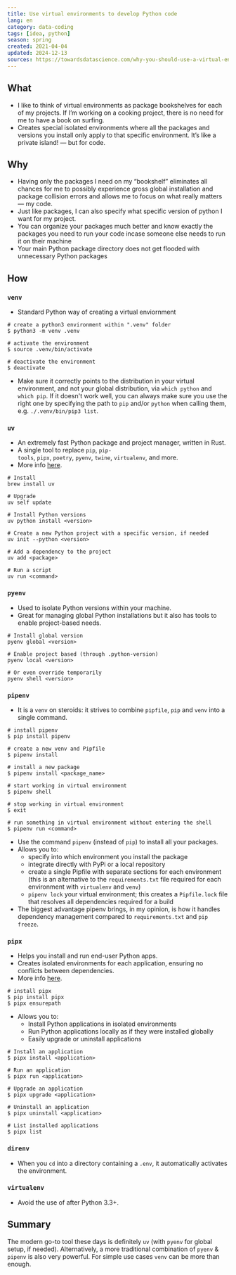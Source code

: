 ```yaml
---
title: Use virtual environments to develop Python code
lang: en 
category: data-coding
tags: [idea, python]
season: spring
created: 2021-04-04
updated: 2024-12-13
sources: https://towardsdatascience.com/why-you-should-use-a-virtual-environment-for-every-python-project-c17dab3b0fd0, https://towardsdatascience.com/venvs-pyenvs-pipenvs-oh-my-2411149e2f43
---
```


## What
* I like to think of virtual environments as package bookshelves for each of my projects. If I’m working on a cooking project, there is no need for me to have a book on surfing.
* Creates special isolated environments where all the packages and versions you install only apply to that specific environment. It’s like a private island! — but for code.

## Why
* Having only the packages I need on my “bookshelf” eliminates all chances for me to possibly experience gross global installation and package collision errors and allows me to focus on what really matters — my code.
* Just like packages, I can also specify what specific version of python I want for my project.
* You can organize your packages much better and know exactly the packages you need to run your code incase someone else needs to run it on their machine
* Your main Python package directory does not get flooded with unnecessary Python packages

## How

### `venv`
- Standard Python way of creating a virtual enviornment

```shell
# create a python3 environment within ".venv" folder
$ python3 -m venv .venv

# activate the environment
$ source .venv/bin/activate

# deactivate the environment
$ deactivate
```

- Make sure it correctly points to the distribution in your virtual environment, and not your global distribution, via `which python` and `which pip`. If it doesn't work well, you can always make sure you use the right one by specifying the path to `pip` and/or `python` when calling them, e.g. `./.venv/bin/pip3 list`.

### `uv`
- An extremely fast Python package and project manager, written in Rust.
- A single tool to replace `pip`, `pip-tools`, `pipx`, `poetry`, `pyenv`, `twine`, `virtualenv`, and more.
- More info [here](https://docs.astral.sh/uv/).

```shell
# Install
brew install uv

# Upgrade
uv self update

# Install Python versions
uv python install <version>

# Create a new Python project with a specific version, if needed
uv init --python <version>

# Add a dependency to the project
uv add <package>

# Run a script
uv run <command>
```

### `pyenv`
* Used to isolate Python versions within your machine.
* Great for managing global Python installations but it also has tools to enable project-based needs.

```shell
# Install global version
pyenv global <version>

# Enable project based (through .python-version)
pyenv local <version>

# Or even override temporarily
pyenv shell <version>
```

### `pipenv`
* It is a `venv` on steroids: it strives to combine `pipfile`, `pip` and `venv` into a single command.

```shell
# install pipenv
$ pip install pipenv

# create a new venv and Pipfile
$ pipenv install

# install a new package
$ pipenv install <package_name>

# start working in virtual environment
$ pipenv shell

# stop working in virtual environment
$ exit

# run something in virtual environment without entering the shell
$ pipenv run <command>
```

* Use the command `pipenv` (instead of `pip`) to install all your packages.
* Allows you to:
	* specify into which environment you install the package
	* integrate directly with PyPi or a local repository
	* create a single Pipfile with separate sections for each environment (this is an alternative to the `requirements.txt` file required for each environment with `virtualenv` and `venv`)
	*  `pipenv lock` your virtual environment; this creates a `Pipfile.lock` file that resolves all dependencies required for a build
*  The biggest advantage pipenv brings, in my opinion, is how it handles dependency management compared to `requirements.txt` and `pip freeze`.

### `pipx`
* Helps you install and run end-user Python apps.
* Creates isolated environments for each application, ensuring no conflicts between dependencies.
* More info [here](https://pipx.pypa.io/latest/).

```shell
# install pipx
$ pip install pipx
$ pipx ensurepath
```

* Allows you to:
  * Install Python applications in isolated environments
  * Run Python applications locally as if they were installed globally
  * Easily upgrade or uninstall applications

```shell
# Install an application
$ pipx install <application>

# Run an application
$ pipx run <application>

# Upgrade an application
$ pipx upgrade <application>

# Uninstall an application
$ pipx uninstall <application>

# List installed applications
$ pipx list
```

### `direnv`
* When you `cd` into a directory containing a `.env`, it automatically activates the environment.

### `virtualenv`
*  Avoid the use of after Python 3.3+.

## Summary
The modern go-to tool these days is definitely `uv` (with `pyenv` for global setup, if needed). Alternatively, a more traditional combination of `pyenv` & `pipenv` is also very powerful. For simple use cases `venv` can be more than enough.
